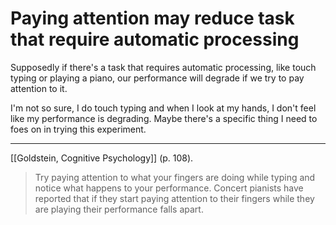 # Paying attention may reduce task that require automatic processing
Supposedly if there's a task that requires automatic processing, like touch typing or playing a piano, our performance will degrade if we try to pay attention to it.

I'm not so sure, I do touch typing and when I look at my hands, I don't feel like my performance is degrading. Maybe there's a specific thing I need to foes on in trying this experiment.

---
[[Goldstein, Cognitive Psychology]] (p. 108).
> Try paying attention to what your fingers are doing while typing and notice what happens to your performance. Concert pianists have reported that if they start paying attention to their fingers while they are playing their performance falls apart.

<!-- #evergreen -->

<!-- {BearID:20229974-29A3-4528-9D00-F9DDB5353511-652-000001D1DAF0F8EC} -->
